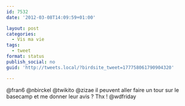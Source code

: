 ```yaml
---
id: 7532
date: '2012-03-08T14:09:59+01:00'

layout: post
categories:
  - Vis ma vie
tags:
  - tweet
format: status
publish_social: no
guid: 'http://tweets.local/?birdsite_tweet=177758061790904320'

---
```


@fran6 @nbirckel @twikito @zizae il peuvent aller faire un tour sur le basecamp et me donner leur avis ? Thx ! @wdfriday